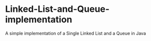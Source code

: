 # Linked-List-and-Queue-implementation
A simple implementation of a Single Linked List and a Queue in Java
